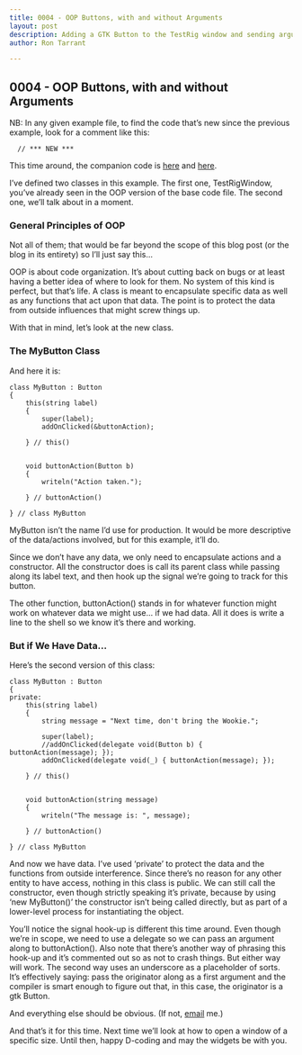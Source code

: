 ```yaml
---
title: 0004 - OOP Buttons, with and without Arguments
layout: post
description: Adding a GTK Button to the TestRig window and sending arguments to callbacks - OOP version - a D language tutorial.
author: Ron Tarrant

---
```


## 0004 - OOP Buttons, with and without Arguments

NB: In any given example file, to find the code that’s new since the previous example, look for a comment like this:

      // *** NEW ***

This time around, the companion code is [here]( https://github.com/rontarrant/gtkDcoding/blob/master/002_button/button_002_03_oop_noargs.d) and [here]( https://github.com/rontarrant/gtkDcoding/blob/master/002_button/button_002_04_oop_arg.d).

I’ve defined two classes in this example. The first one, TestRigWindow, you’ve already seen in the OOP version of the base code file. The second one, we’ll talk about in a moment.

### General Principles of OOP

Not all of them; that would be far beyond the scope of this blog post (or the blog in its entirety) so I’ll just say this…

OOP is about code organization. It’s about cutting back on bugs or at least having a better idea of where to look for them. No system of this kind is perfect, but that’s life. A class is meant to encapsulate specific data as well as any functions that act upon that data. The point is to protect the data from outside influences that might screw things up.

With that in mind, let’s look at the new class.

### The MyButton Class

And here it is:

	class MyButton : Button
	{
		this(string label)
		{
			super(label);
			addOnClicked(&buttonAction);
			
		} // this()
		
		
		void buttonAction(Button b)
		{
			writeln("Action taken.");
			
		} // buttonAction()
		
	} // class MyButton

MyButton isn’t the name I’d use for production. It would be more descriptive of the data/actions involved, but for this example, it’ll do.

Since we don’t have any data, we only need to encapsulate actions and a constructor. All the constructor does is call its parent class while passing along its label text, and then hook up the signal we’re going to track for this button.

The other function, buttonAction() stands in for whatever function might work on whatever data we might use… if we had data. All it does is write a line to the shell so we know it’s there and working.

### But if We Have Data…

Here’s the second version of this class:

	class MyButton : Button
	{
	private:
		this(string label)
		{
			string message = "Next time, don't bring the Wookie.";
			
			super(label);
			//addOnClicked(delegate void(Button b) { buttonAction(message); });
			addOnClicked(delegate void(_) { buttonAction(message); });
			
		} // this()
		
	
		void buttonAction(string message)
		{
			writeln("The message is: ", message);
			
		} // buttonAction()
		
	} // class MyButton

And now we have data. I’ve used ‘private’ to protect the data and the functions from outside interference. Since there’s no reason for any other entity to have access, nothing in this class is public. We can still call the constructor, even though strictly speaking it’s private, because by using ‘new MyButton()’ the constructor isn’t being called directly, but as part of a lower-level process for instantiating the object.

You’ll notice the signal hook-up is different this time around. Even though we’re in scope, we need to use a delegate so we can pass an argument along to buttonAction(). Also note that there’s another way of phrasing this hook-up and it’s commented out so as not to crash things. But either way will work. The second way uses an underscore as a placeholder of sorts. It’s effectively saying: pass the originator along as a first argument and the compiler is smart enough to figure out that, in this case, the originator is a gtk Button.

And everything else should be obvious. (If not, [email](mailto:gtkdcoding@gmail.com) me.)

And that’s it for this time. Next time we’ll look at how to open a window of a specific size. Until then, happy D-coding and may the widgets be with you.

